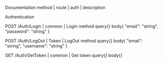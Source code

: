Documentation
method | route | auth | description

Authentication

POST /Auth/Login | common  |  Login method
query{}
body{
  "email": "string",
  "password": "string"
}

POST /Auth/LogOut | Token  |  LogOut method
query{}
body{
  "email": "string",
  "username": "string"
}

GET /Auth/GetToken | common  |  Get token
query{}
body{}



